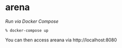 # arena

*Run via Docker Compose*

`% docker-compose up`

You can then access areana via http://localhost:8080
